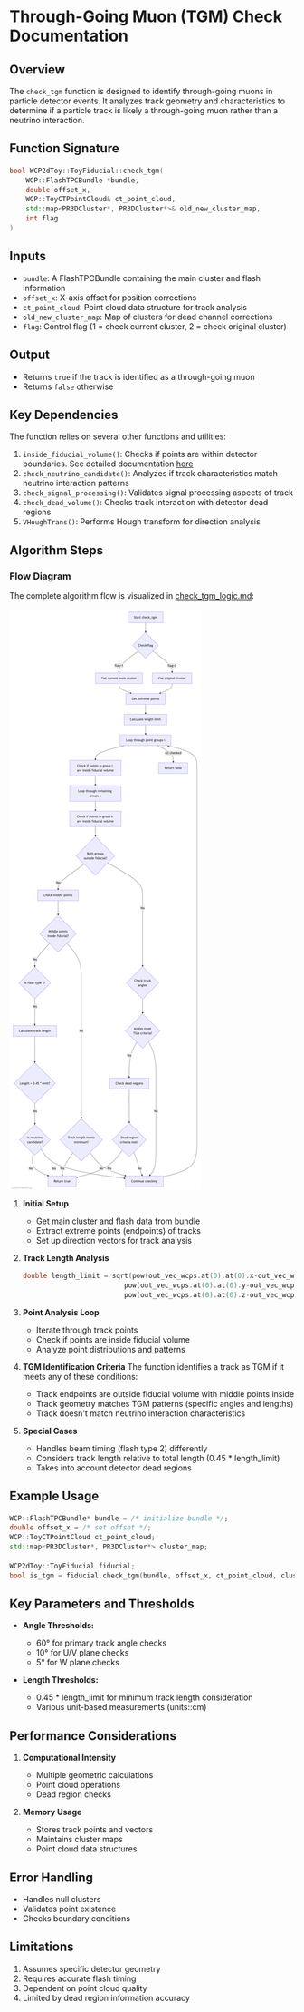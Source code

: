 # Through-Going Muon (TGM) Check Documentation

## Overview
The `check_tgm` function is designed to identify through-going muons in particle detector events. It analyzes track geometry and characteristics to determine if a particle track is likely a through-going muon rather than a neutrino interaction.

## Function Signature
```cpp
bool WCP2dToy::ToyFiducial::check_tgm(
    WCP::FlashTPCBundle *bundle,
    double offset_x,
    WCP::ToyCTPointCloud& ct_point_cloud,
    std::map<PR3DCluster*, PR3DCluster*>& old_new_cluster_map,
    int flag
)
```

## Inputs
- `bundle`: A FlashTPCBundle containing the main cluster and flash information
- `offset_x`: X-axis offset for position corrections
- `ct_point_cloud`: Point cloud data structure for track analysis
- `old_new_cluster_map`: Map of clusters for dead channel corrections
- `flag`: Control flag (1 = check current cluster, 2 = check original cluster)

## Output
- Returns `true` if the track is identified as a through-going muon
- Returns `false` otherwise

## Key Dependencies
The function relies on several other functions and utilities:
1. `inside_fiducial_volume()`: Checks if points are within detector boundaries. See detailed documentation [here](inside_fiducial_volume.md)
2. `check_neutrino_candidate()`: Analyzes if track characteristics match neutrino interaction patterns
3. `check_signal_processing()`: Validates signal processing aspects of track
4. `check_dead_volume()`: Checks track interaction with detector dead regions
5. `VHoughTrans()`: Performs Hough transform for direction analysis

## Algorithm Steps

### Flow Diagram

The complete algorithm flow is visualized in [check_tgm_logic.md](check_tgm_logic.md):

![Algorithm Flow Diagram](check_tgm_logic.png)


1. **Initial Setup**
   - Get main cluster and flash data from bundle
   - Extract extreme points (endpoints) of tracks
   - Set up direction vectors for track analysis

2. **Track Length Analysis**
   ```cpp
   double length_limit = sqrt(pow(out_vec_wcps.at(0).at(0).x-out_vec_wcps.at(1).at(0).x,2)+
                            pow(out_vec_wcps.at(0).at(0).y-out_vec_wcps.at(1).at(0).y,2)+
                            pow(out_vec_wcps.at(0).at(0).z-out_vec_wcps.at(1).at(0).z,2));
   ```

3. **Point Analysis Loop**
   - Iterate through track points
   - Check if points are inside fiducial volume
   - Analyze point distributions and patterns

4. **TGM Identification Criteria**
   The function identifies a track as TGM if it meets any of these conditions:
   - Track endpoints are outside fiducial volume with middle points inside
   - Track geometry matches TGM patterns (specific angles and lengths)
   - Track doesn't match neutrino interaction characteristics

5. **Special Cases**
   - Handles beam timing (flash type 2) differently
   - Considers track length relative to total length (0.45 * length_limit)
   - Takes into account detector dead regions

## Example Usage
```cpp
WCP::FlashTPCBundle* bundle = /* initialize bundle */;
double offset_x = /* set offset */;
WCP::ToyCTPointCloud ct_point_cloud;
std::map<PR3DCluster*, PR3DCluster*> cluster_map;

WCP2dToy::ToyFiducial fiducial;
bool is_tgm = fiducial.check_tgm(bundle, offset_x, ct_point_cloud, cluster_map, 1);
```

## Key Parameters and Thresholds

- **Angle Thresholds:**
  - 60° for primary track angle checks
  - 10° for U/V plane checks
  - 5° for W plane checks

- **Length Thresholds:**
  - 0.45 * length_limit for minimum track length consideration
  - Various unit-based measurements (units::cm)

## Performance Considerations

1. **Computational Intensity**
   - Multiple geometric calculations
   - Point cloud operations
   - Dead region checks

2. **Memory Usage**
   - Stores track points and vectors
   - Maintains cluster maps
   - Point cloud data structures

## Error Handling
- Handles null clusters
- Validates point existence
- Checks boundary conditions

## Limitations
1. Assumes specific detector geometry
2. Requires accurate flash timing
3. Dependent on point cloud quality
4. Limited by dead region information accuracy